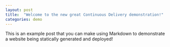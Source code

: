 ```yaml
---
layout: post
title:  "Welcome to the new great Continuous Delivery demonstration!"
categories: demo
---
```


This is an example post that you can make using Markdown to demonstrate a website being statically generated and deployed!
